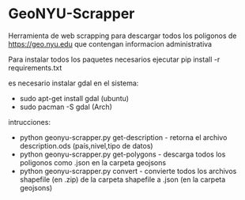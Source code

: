 GeoNYU-Scrapper
===============

Herramienta de web scrapping para descargar todos los poligonos de https://geo.nyu.edu que contengan informacion administrativa

Para instalar todos los paquetes necesarios ejecutar pip install -r requirements.txt

es necesario instalar gdal en el sistema:
* sudo apt-get install gdal (ubuntu)
* sudo pacman -S gdal (Arch)


intrucciones:
* python geonyu-scrapper.py get-description - retorna el archivo description.ods (país,nivel,tipo de datos)
* python geonyu-scrapper.py get-polygons - descarga todos los poligonos como .json en la carpeta geojsons 
* python geonyu-scrapper.py convert - convierte todos los archivos shapefile (en .zip) de la carpeta shapefile a .json (en la carpeta geojsons)
